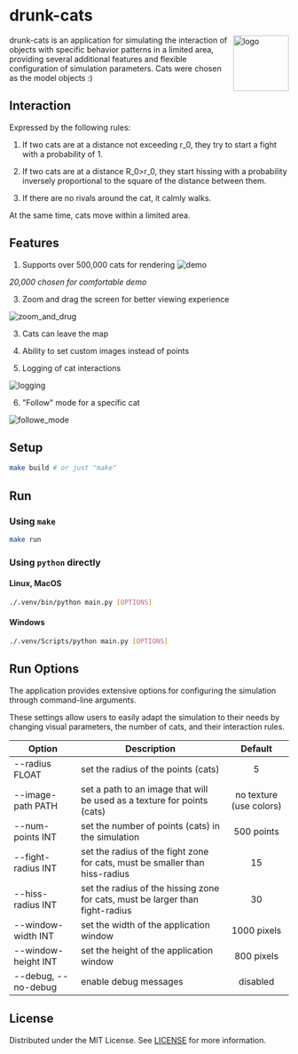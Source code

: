 # drunk-cats
<img src=https://github.com/user-attachments/assets/a1649bd3-85f6-479a-86d0-83d4a1cd2cea alt="logo" width="100" align="right">

drunk-cats is an application for simulating the interaction of objects with specific behavior patterns in a limited area, providing several additional features and flexible configuration of simulation parameters. Cats were chosen as the model objects :)

## Interaction
Expressed by the following rules:
1. If two cats are at a distance not exceeding r_0, they try to start a fight with a probability of 1.

2. If two cats are at a distance R_0>r_0, they start hissing with a probability inversely proportional to the square of the distance between them.

3. If there are no rivals around the cat, it calmly walks.

At the same time, cats move within a limited area.

## Features
1. Supports over 500,000 cats for rendering
![demo](https://github.com/user-attachments/assets/3248153a-149c-4a5a-933b-c1b3c414fe72)

*20,000 chosen for comfortable demo*

3. Zoom and drag the screen for better viewing experience

![zoom_and_drug](https://github.com/user-attachments/assets/4333d5c0-2ce7-4a2a-a249-625ded57682c)

3. Cats can leave the map

4. Ability to set custom images instead of points

5. Logging of cat interactions
   
![logging](https://github.com/user-attachments/assets/7a690f41-5188-4f62-9e35-d3dbad194059)

6. "Follow" mode for a specific cat

![followe_mode](https://github.com/user-attachments/assets/862c2ace-6f3d-46cc-a13d-86ef3864a352)

## Setup

```bash
make build # or just "make"
```

## Run

### Using `make`

```bash
make run
```

### Using `python` directly

#### Linux, MacOS

```bash
./.venv/bin/python main.py [OPTIONS]
```

#### Windows

```bash
./.venv/Scripts/python main.py [OPTIONS]
```

## Run Options

The application provides extensive options for configuring the simulation through command-line arguments.

These settings allow users to easily adapt the simulation to their needs by changing visual parameters, the number of
cats, and their interaction rules.

| Option              | Description                                                                   |         Default         |
|---------------------|-------------------------------------------------------------------------------|:-----------------------:|
| --radius FLOAT      | set the radius of the points (cats)                                           |            5            |
| --image-path PATH   | set a path to an image that will be used as a texture for points (cats)       | no texture (use colors) |
| --num-points INT    | set the number of points (cats) in the simulation                             |       500 points        |
| --fight-radius INT  | set the radius of the fight zone for cats, must be smaller than hiss-radius   |           15            |
| --hiss-radius INT   | set the radius of the hissing zone for cats, must be larger than fight-radius |           30            |
| --window-width INT  | set the width of the application window                                       |       1000 pixels       |
| --window-height INT | set the height of the application window                                      |       800 pixels        |
| --debug, --no-debug | enable debug messages                                                         |        disabled         |

## License

Distributed under the MIT License.
See [LICENSE](https://github.com/AzimMuradov/drunk-cats/blob/master/LICENSE) for more information.

